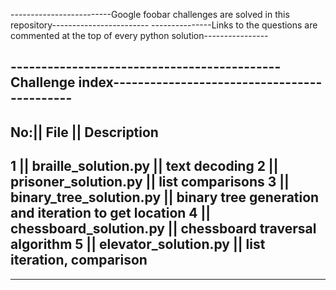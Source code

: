 -------------------------Google foobar challenges are solved in this repository------------------------
---------------Links to the questions are commented at the top of every python solution----------------

--------------------------------------------Challenge index-------------------------------------------- 
-------------------------------------------------------------------------------------------------------
No:||               File               || Description
-------------------------------------------------------------------------------------------------------
1  ||     braille_solution.py          || text decoding
2  ||     prisoner_solution.py         || list comparisons
3  ||     binary_tree_solution.py      || binary tree generation and iteration to get location
4  ||     chessboard_solution.py       || chessboard traversal algorithm
5  ||     elevator_solution.py         || list iteration, comparison
-------------------------------------------------------------------------------------------------------
-------------------------------------------------------------------------------------------------------








